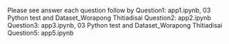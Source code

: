 Please see answer each question follow by
Question1: app1.ipynb, 03 Python test and Dataset_Worapong Thitiadisai
Question2: app2.ipynb
Question3: app3.ipynb, 03 Python test and Dataset_Worapong Thitiadisai
Question5: app5.ipynb
